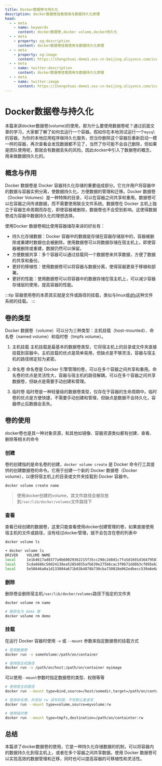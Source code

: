 ```yaml
---
title: Docker数据卷与持久化
description: docker数据卷挂载使用与数据持久化原理
head:
  - - meta
    - name: keywords
      content: docker数据卷,docker volume,docker持久化
  - - meta
    - property: og:description
      content: docker数据卷挂载使用与数据持久化原理
  - - meta
    - property: og:image
      content: https://ihengshuai-demo1.oss-cn-beijing.aliyuncs.com/icon-docker.png
  - - meta
    - name: twitter:description
      content: docker数据卷挂载使用与数据持久化原理
  - - meta
    - name: twitter:image
      content: https://ihengshuai-demo1.oss-cn-beijing.aliyuncs.com/icon-docker.png
---
```


# Docker数据卷与持久化

本篇来讲docker数据卷(volume)的使用，那为什么要使用数据卷呢？通过前面文章的学习，大家都了解了如何去运行一个容器。假如你在本地测试运行一个`mysql`的容器，为你的本地应用程序做持久化服务，但当你删除这个容器后重新启动一模一样的容器，再次查看会发现数据都不见了，当然了你可能不会自己删除，但如果是团队使用呢，那就会有数据丢失的风险。因此docker中引入了数据卷的概念，用来做数据持久化的。

## 概念与作用
Docker 数据卷是 Docker 容器持久化存储的重要组成部分。它允许用户将容器中的数据与容器实例分离，使数据持久化，方便数据的管理和迁移。Docker 数据卷（Docker Volumes）是一种特殊的目录，可以在容器之间共享和重用。数据卷可以在容器之间传递数据，而不需要使用联合文件系统。数据卷在 Docker 主机上独立于容器生命周期而存在，即使容器被删除，数据卷也不会受到影响。这使得数据卷成为容器中数据持久化的理想选择。

使用Docker 数据卷相比使用容器储存来讲的好处有：
- 持久化存储数据：Docker 容器中的数据是存储在容器存储层中的，容器被删除或重建时数据也会被删除。使用数据卷可以将数据存储在宿主机上，即使容器被删除或重建，数据仍然可以保留。
- 方便数据共享：多个容器可以通过挂载同一个数据卷来共享数据，方便了数据的共享和备份。
- 更好的移植性：使用数据卷可以将容器与数据分离，使得容器更易于移植和部署。
- 更好的性能：使用数据卷可以将容器中的数据存储在宿主机上，可以减少容器存储层的使用，提高容器的性能。

:::tip
容器使用卷的本质其实就是文件或路径的挂载，类似与linux或[dfs](https://zh.wikipedia.org/zh-cn/%E5%88%86%E6%95%A3%E5%BC%8F%E6%AA%94%E6%A1%88%E7%B3%BB%E7%B5%B1)这种文件系统的挂载。
:::

## 卷的类型
Docker 数据卷（volume）可以分为三种类型：主机挂载（host-mounted）、命名卷（named volume）和临时卷（tmpfs volume）。

1. 主机挂载
主机挂载是最基本的数据卷类型，它将宿主机上的目录或文件夹直接挂载到容器中。主机挂载的优点是简单易用，但缺点是不够灵活，容器与宿主机的路径绑定较为紧密。

2. 命名卷
命名卷是 Docker 引擎管理的卷，可以在多个容器之间共享和重用。命名卷的优点是灵活性大，容器与宿主机的路径解耦，可以在多个容器之间共享数据卷，但缺点是需要手动创建和管理。

3. 临时卷
临时卷是一种轻量级的数据卷类型，仅存在于容器的生命周期中。临时卷的优点是方便快捷，不需要手动创建和管理，但缺点是数据不会持久化，容器停止后数据会丢失。

## 卷的使用
docker卷也是其一种对象资源，和其他如镜像、容器资源类似都有创建、查看、删除等相关的命令

### 创建
卷的创建指的是命名卷的创建，`docker volume create` 是 Docker 命令行工具提供的创建数据卷的命令。它用于创建一个新的 Docker 数据卷（Docker volume），以便将宿主机上的目录或文件夹挂载到 Docker 容器中。
```sh
docker volume create name
```
> 使用docker创建的volume，其文件路径会被存放到`/var/lib/docker/volumes`文件路径下

### 查看
查看已经创建的数据卷，这里只能查看使用docker创建管理的卷，如果直接使用宿主机的文件或路径，没有经过docker管理，就不会包含在卷的列表中
```sh
docker volume ls

➜ docker volume ls
DRIVER    VOLUME NAME
local     1e1b4617ad8377a9b60029362215f35cc298c2d8d1c7fa5d1691d164795872c9
local     5cda6686c50d24138ea5285d035afb639e275b6cac3f0671dd8b3cf895eb3c3a
local     5e58646a0a1d133084a671b03b4878b730cba730818e062edbecc539a6e6a80a
```

### 删除
删除卷会删除宿主机`/var/lib/docker/volumes`路径下指定的文件夹
```sh
docker volume rm name

# 删除名为 demo 卷
docker volume rm demo
```

### 挂载
在运行 Docker 容器时使用 `-v` 或 `--mount` 参数来指定数据卷的挂载方式
```sh
# 使用数据卷
docker run -v someVolume:/path/on/container

# 使用宿主机路径
docker run -v /path/on/host:/path/on/container myimage
```
可以使用`--mount`参数时指定数据卷的类型、权限等等
```sh
# 使用宿主机路径
docker run --mount type=bind,source=/host/somedir,target=/path/on/container

# 使用命名卷，并添加 rw 读写权限，不写默认是读写
docker run --mount type=volume,source=myvolume:rw

# 使用临时卷
docker run --mount type=tmpfs,destination=/path/on/containter:rw
```

## 总结
本篇讲了docker数据卷的使用，它是一种持久化存储数据的机制，可以将容器内的数据持久化到宿主机上，或者在多个容器之间共享数据。使用 Docker 数据卷可以实现高效的数据管理和迁移，同时也可以提高容器的可移植性和灵活性。



<Reward />
<Gitalk />
